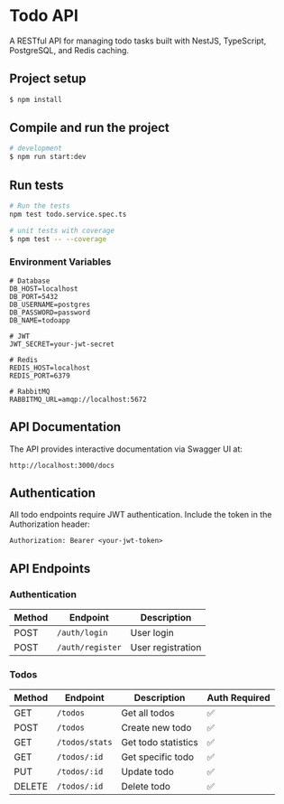 # Todo API

A RESTful API for managing todo tasks built with NestJS, TypeScript, PostgreSQL, and Redis caching.

## Project setup

```bash
$ npm install
```

## Compile and run the project

```bash
# development
$ npm run start:dev
```

## Run tests

```bash
# Run the tests
npm test todo.service.spec.ts

# unit tests with coverage
$ npm test -- --coverage
```

### Environment Variables

```env
# Database
DB_HOST=localhost
DB_PORT=5432
DB_USERNAME=postgres
DB_PASSWORD=password
DB_NAME=todoapp

# JWT
JWT_SECRET=your-jwt-secret

# Redis
REDIS_HOST=localhost
REDIS_PORT=6379

# RabbitMQ
RABBITMQ_URL=amqp://localhost:5672
```

## API Documentation

The API provides interactive documentation via Swagger UI at:
```
http://localhost:3000/docs
```

## Authentication

All todo endpoints require JWT authentication. Include the token in the Authorization header:

```
Authorization: Bearer <your-jwt-token>
```

## API Endpoints

### Authentication

| Method | Endpoint | Description |
|--------|----------|-------------|
| POST | `/auth/login` | User login |
| POST | `/auth/register` | User registration |

### Todos

| Method | Endpoint | Description | Auth Required |
|--------|----------|-------------|---------------|
| GET | `/todos` | Get all todos | ✅ |
| POST | `/todos` | Create new todo | ✅ |
| GET | `/todos/stats` | Get todo statistics | ✅ |
| GET | `/todos/:id` | Get specific todo | ✅ |
| PUT | `/todos/:id` | Update todo | ✅ |
| DELETE | `/todos/:id` | Delete todo | ✅ |

